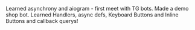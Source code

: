 Learned asynchrony and aiogram - first meet with TG bots. Made a demo shop bot. Learned Handlers, async defs, Keyboard Buttons and Inline Buttons and callback querys!

